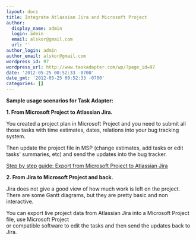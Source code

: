 ```yaml
---
layout: docs
title: Integrate Atlassian Jira and Microsoft Project
author:
  display_name: admin
  login: admin
  email: alskor@gmail.com
  url: ''
author_login: admin
author_email: alskor@gmail.com
wordpress_id: 97
wordpress_url: http://www.taskadapter.com/wp/?page_id=97
date: '2012-05-25 00:52:33 -0700'
date_gmt: '2012-05-25 00:52:33 -0700'
categories: []
---
```

<p><strong>Sample usage scenarios for Task Adapter:</strong></p>
<p><strong>1. From Microsoft Project to Atlassian Jira.</strong></p>
<div>
<p><strong></strong>You created a project plan in Microsoft Project and you need to submit all those tasks with time estimates, dates, relations into your bug tracking system.</p>
<div>
<p>Then update the project file in MSP (change estimates, add tasks or edit tasks' summaries, etc) and send the updates into the bug tracker.</p>
<p><a href="/user-guide/atlassian-jira/atlassian-jira-and-microsoft-project-integration-step-by-step-guide">Step by step guide: Export from Microsoft Project to Atlassian Jira</a><img src="http://www.taskadapter.com/wp-content/uploads/2012/05/jira_msp.PNG" alt="" /></p>
<p><strong>2. From Jira to Microsoft Project and back.</strong></p>
<p>Jira does not give a good view of how much work is left on the project.<br />
There are some Gantt diagrams, but they are pretty basic and non interactive.</p>
<div>You can export live project data from Atlassian Jira into a Microsoft Project file, use Microsoft Project<br />
or compatible software to edit the tasks and then send the updates back to Jira.</div><br />
</div><br />
</div></p>

